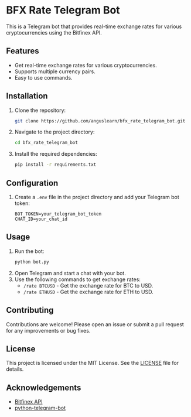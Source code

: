 # BFX Rate Telegram Bot

This is a Telegram bot that provides real-time exchange rates for various cryptocurrencies using the Bitfinex API.

## Features

- Get real-time exchange rates for various cryptocurrencies.
- Supports multiple currency pairs.
- Easy to use commands.

## Installation

1. Clone the repository:
    ```sh
    git clone https://github.com/anguslearn/bfx_rate_telegram_bot.git
    ```
2. Navigate to the project directory:
    ```sh
    cd bfx_rate_telegram_bot
    ```
3. Install the required dependencies:
    ```sh
    pip install -r requirements.txt
    ```

## Configuration

1. Create a `.env` file in the project directory and add your Telegram bot token:
    ```env
    BOT_TOKEN=your_telegram_bot_token
    CHAT_ID=your_chat_id
    ```

## Usage

1. Run the bot:
    ```sh
    python bot.py
    ```
2. Open Telegram and start a chat with your bot.
3. Use the following commands to get exchange rates:
    - `/rate BTCUSD` - Get the exchange rate for BTC to USD.
    - `/rate ETHUSD` - Get the exchange rate for ETH to USD.

## Contributing

Contributions are welcome! Please open an issue or submit a pull request for any improvements or bug fixes.

## License

This project is licensed under the MIT License. See the [LICENSE](LICENSE) file for details.

## Acknowledgements

- [Bitfinex API](https://docs.bitfinex.com/docs)
- [python-telegram-bot](https://github.com/python-telegram-bot/python-telegram-bot)
